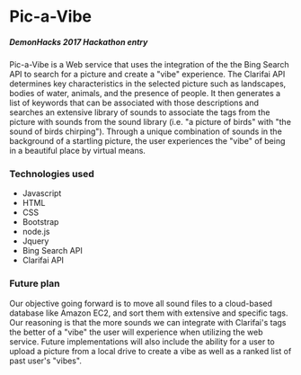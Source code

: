 # Pic-a-Vibe

##### DemonHacks 2017 Hackathon entry

Pic-a-Vibe is a Web service that uses the integration of the the Bing Search API to search for a picture and create a "vibe" experience. 
The Clarifai API determines key characteristics in the selected picture such as landscapes, bodies of water, animals, and the presence of people. It then generates a list of keywords that can be associated with those descriptions and searches an extensive library of sounds to
associate the tags from the picture with sounds from the sound library (i.e. "a picture of birds" with "the sound of birds chirping"). Through a unique combination of sounds in the background of a startling picture, the user experiences the "vibe" of being in a beautiful
place by virtual means.

### Technologies used

- Javascript
- HTML
- CSS
- Bootstrap
- node.js
- Jquery
- Bing Search API
- Clarifai API


### Future plan
Our objective going forward is to move all sound files to a cloud-based database like Amazon EC2, and sort them 
with extensive and specific tags. Our reasoning is that the more sounds we can integrate with Clarifai's tags the 
better of a "vibe" the user will experience when utilizing the web service. Future implementations will also include
the ability for a user to upload a picture from a local drive to create a vibe as well as a ranked list of past user's "vibes".



